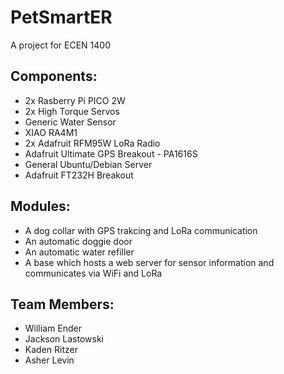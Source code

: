 # PetSmartER

A project for ECEN 1400

## Components:
* 2x Rasberry Pi PICO 2W
* 2x High Torque Servos
* Generic Water Sensor
* XIAO RA4M1
* 2x Adafruit RFM95W LoRa Radio
* Adafruit Ultimate GPS Breakout - PA1616S
* General Ubuntu/Debian Server
* Adafruit FT232H Breakout

## Modules:
* A dog collar with GPS trakcing and LoRa communication
* An automatic doggie door
* An automatic water refiller
* A base which hosts a web server for sensor information and communicates via WiFi and LoRa

## Team Members:
* William Ender
* Jackson Lastowski
* Kaden Ritzer
* Asher Levin
